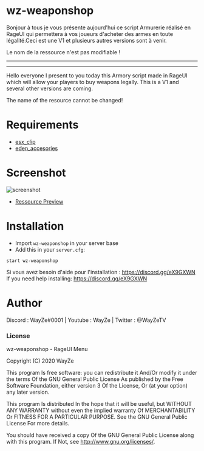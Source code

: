 # wz-weaponshop

Bonjour à tous je vous présente aujourd'hui ce script Armurerie réalisé en RageUI qui permettera à vos joueurs d'acheter des armes en toute légalité.Ceci est une V1 et plusieurs autres versions sont à venir.

Le nom de la ressource n'est pas modifiable !

-----------------------------------------------------
-----------------------------------------------------

Hello everyone I present to you today this Armory script made in RageUI which will allow your players to buy weapons legally. This is a V1 and several other versions are coming.

The name of the resource cannot be changed!

# Requirements

- [esx_clip](https://github.com/gregos1810/esx_clip) 
- [eden_accesories](https://github.com/esx-community/eden_accesories) 

# Screenshot

![screenshot](https://media.discordapp.net/attachments/723280320450920480/729083814638518282/unknown.png?width=819&height=702)
 - [Ressource Preview](https://streamable.com/3gb7cw) 
# Installation
- Import `wz-weaponshop` in your server base
- Add this in your `server.cfg`:

```
start wz-weaponshop
```
Si vous avez besoin d'aide pour l'installation : https://discord.gg/eX9GXWN
If you need help installing: https://discord.gg/eX9GXWN

# Author 
Discord : WayZe#0001 | Youtube : WayZe | Twitter : @WayZeTV

### License
wz-weaponshop - RageUI Menu

Copyright (C) 2020 WayZe

This program Is free software: you can redistribute it And/Or modify it under the terms Of the GNU General Public License As published by the Free Software Foundation, either version 3 Of the License, Or (at your option) any later version.

This program Is distributed In the hope that it will be useful, but WITHOUT ANY WARRANTY without even the implied warranty Of MERCHANTABILITY Or FITNESS FOR A PARTICULAR PURPOSE. See the GNU General Public License For more details.

You should have received a copy Of the GNU General Public License along with this program. If Not, see http://www.gnu.org/licenses/.
